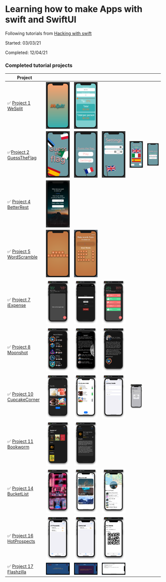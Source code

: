 # Learning how to make Apps with swift and SwiftUI
Following tutorials from [Hacking with swift](hackingwithswift.com)

Started: 03/03/21

Completed: 12/04/21

### Completed tutorial projects
|Project |  | | | | |
|--------|--|-|-|-|-|
| ✅ [Project 1 WeSplit](https://github.com/tinotusa/hacking-with-swift/tree/main/WeSplit) | ![WeSplit splash](projectImages/WeSplit/splash.png) |  ![WeSplit main screen](projectImages/WeSplit/mainScreen.png)|
| ✅[Project 2 GuessTheFlag](https://github.com/tinotusa/hacking-with-swift/tree/main/GuessTheFlag) | ![GuessTheFlag splash](projectImages/GuessTheFlag/splash.png) |![GuessTheFlag main menu](projectImages/GuessTheFlag/mainMenu.png) |  ![GuessTheFlag settings](projectImages/GuessTheFlag/settings.png) | ![GuessTheFlag settings](projectImages/GuessTheFlag/game.png)| ![GuessTheFlag settings](projectImages/GuessTheFlag/gameOver.png) |
| ✅ [Project 4 BetterRest](https://github.com/tinotusa/hacking-with-swift/tree/main/BetterRest) | ![BetterRest main screen](projectImages/BetterRest/main.png) |
| ✅ [Project 5 WordScramble](https://github.com/tinotusa/hacking-with-swift/tree/main/WordScramble) | ![WordScramble main screen](projectImages/WordScramble/splash.png) |  ![WordScramble main screen](projectImages/WordScramble/game.png) |
| ✅ [Project 7 iExpense](https://github.com/tinotusa/hacking-with-swift/tree/main/iExpense) | ![iExpense main screen](projectImages/iExpense/main.png) | ![iExpense add screen](projectImages/iExpense/add.png) | ![iExpense add screen](projectImages/iExpense/add_populated.png) |
| ✅ [Project 8 Moonshot](https://github.com/tinotusa/hacking-with-swift/tree/main/Moonshot) | ![Moonshot main screen](projectImages/Moonshot/main.png) | ![Mission detail screen](projectImages/Moonshot/mission_detail.png) | ![Astronaut detail screen](projectImages/Moonshot/astronaut_detail.png) |
| ✅ [Project 10 CupcakeCorner](https://github.com/tinotusa/hacking-with-swift/tree/main/CupcakeCorner) | ![CupcakeCorner main screen](projectImages/CupcakeCorner/main.png) |  ![Checkout screen](projectImages/CupcakeCorner/checkout.png) | ![Delivery information screen](projectImages/CupcakeCorner/delivery_details.png) | ![Order confimation screen](projectImages/CupcakeCorner/order_confirmation.png) |
| ✅ [Project 11 Bookworm](https://github.com/tinotusa/hacking-with-swift/tree/main/Bookworm) | ![Bookworm main screen](projectImages/Bookworm/main.png) | ![Checkout screen](projectImages/Bookworm/detail.png) |
| ✅ [Project 14 BucketList](https://github.com/tinotusa/hacking-with-swift/tree/main/BucketList) | ![BucketList authentication screen](projectImages/BucketList/authentication.png) | ![Main screen](projectImages/BucketList/main.png) | ![Detail screen](projectImages/BucketList/detail.png) |
| ✅ [Project 16 HotProspects](https://github.com/tinotusa/hacking-with-swift/tree/main/HotProspects) | ![All proscpects screen](projectImages/HotProspects/all_prospects.png) | ![Contacted screen](projectImages/HotProspects/contacted_prospects.png) | ![User details](projectImages/HotProspects/user_details.png) |
| ✅ [Project 17 Flashzilla](https://github.com/tinotusa/hacking-with-swift/tree/main/Flashzilla) | ![All proscpects screen](projectImages/Flashzilla/main.png) | ![Contacted screen](projectImages/Flashzilla/questions.png) | ![User details](projectImages/Flashzilla/editScreen.png) |